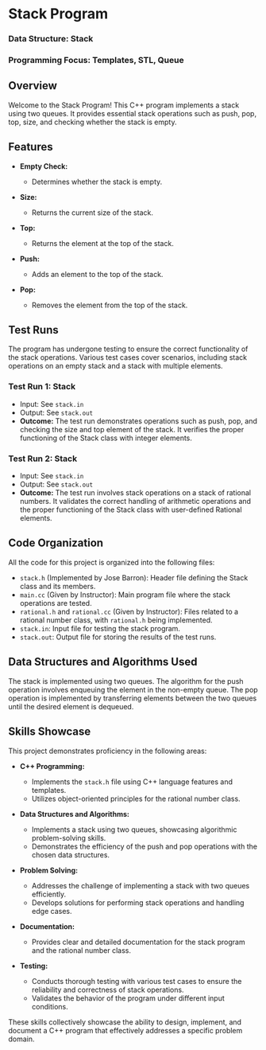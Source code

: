 # Stack Program

### Data Structure: Stack
### Programming Focus: Templates, STL, Queue

## Overview

Welcome to the Stack Program! This C++ program implements a stack using two queues. It provides essential stack operations such as push, pop, top, size, and checking whether the stack is empty.

## Features

- **Empty Check:**
  - Determines whether the stack is empty.

- **Size:**
  - Returns the current size of the stack.

- **Top:**
  - Returns the element at the top of the stack.

- **Push:**
  - Adds an element to the top of the stack.

- **Pop:**
  - Removes the element from the top of the stack.

## Test Runs

The program has undergone testing to ensure the correct functionality of the stack operations. Various test cases cover scenarios, including stack operations on an empty stack and a stack with multiple elements.

### Test Run 1: Stack<int>

- Input: See `stack.in`
- Output: See `stack.out`
- **Outcome:** The test run demonstrates operations such as push, pop, and checking the size and top element of the stack. It verifies the proper functioning of the Stack class with integer elements.

### Test Run 2: Stack<Rational>

- Input: See `stack.in`
- Output: See `stack.out`
- **Outcome:** The test run involves stack operations on a stack of rational numbers. It validates the correct handling of arithmetic operations and the proper functioning of the Stack class with user-defined Rational elements.

## Code Organization

All the code for this project is organized into the following files:

- `stack.h` (Implemented by Jose Barron): Header file defining the Stack class and its members.
- `main.cc` (Given by Instructor): Main program file where the stack operations are tested.
- `rational.h` and `rational.cc` (Given by Instructor): Files related to a rational number class, with `rational.h` being implemented.
- `stack.in`: Input file for testing the stack program.
- `stack.out`: Output file for storing the results of the test runs.

## Data Structures and Algorithms Used

The stack is implemented using two queues. The algorithm for the push operation involves enqueuing the element in the non-empty queue. The pop operation is implemented by transferring elements between the two queues until the desired element is dequeued.

## Skills Showcase

This project demonstrates proficiency in the following areas:

- **C++ Programming:**
  - Implements the `stack.h` file using C++ language features and templates.
  - Utilizes object-oriented principles for the rational number class.

- **Data Structures and Algorithms:**
  - Implements a stack using two queues, showcasing algorithmic problem-solving skills.
  - Demonstrates the efficiency of the push and pop operations with the chosen data structures.

- **Problem Solving:**
  - Addresses the challenge of implementing a stack with two queues efficiently.
  - Develops solutions for performing stack operations and handling edge cases.

- **Documentation:**
  - Provides clear and detailed documentation for the stack program and the rational number class.

- **Testing:**
  - Conducts thorough testing with various test cases to ensure the reliability and correctness of stack operations.
  - Validates the behavior of the program under different input conditions.

These skills collectively showcase the ability to design, implement, and document a C++ program that effectively addresses a specific problem domain.

